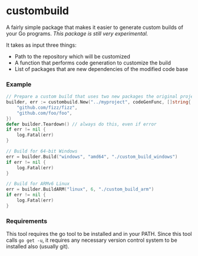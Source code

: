 custombuild
============

A fairly simple package that makes it easier to generate custom builds of your Go programs. *This package is still very experimental.*

It takes as input three things:

- Path to the repository which will be customized
- A function that performs code generation to customize the build
- List of packages that are new dependencies of the modified code base


### Example

```go
// Prepare a custom build that uses two new packages the original project doesn't use
builder, err := custombuild.New("../myproject", codeGenFunc, []string{
	"github.com/fizz/fizz",
	"github.com/foo/foo",
})
defer builder.Teardown() // always do this, even if error
if err != nil {
	log.Fatal(err)
}

// Build for 64-bit Windows
err = builder.Build("windows", "amd64", "./custom_build_windows")
if err != nil {
	log.Fatal(err)
}

// Build for ARMv6 Linux
err = builder.BuildARM("linux", 6, "./custom_build_arm")
if err != nil {
	log.Fatal(err)
}
```


### Requirements

This tool requires the go tool to be installed and in your PATH. Since this tool calls `go get -u`, it requires any necessary version control system to be installed also (usually git).

